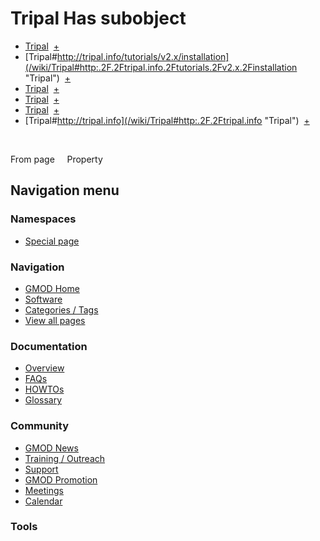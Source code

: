 



<span id="top"></span>




# <span dir="auto">Tripal Has subobject</span>






  

- [Tripal](/wiki/Tripal#_c5e2b05d4750eb0951eb1ad5fced6761 "Tripal")
   <span class="smwbrowse">[+](/wiki/Special%253ABrowse/Tripal-23_c5e2b05d4750eb0951eb1ad5fced6761 "Special%253ABrowse/Tripal-23 c5e2b05d4750eb0951eb1ad5fced6761")</span>
- [Tripal#http://tripal.info/tutorials/v2.x/installation](/wiki/Tripal#http:.2F.2Ftripal.info.2Ftutorials.2Fv2.x.2Finstallation "Tripal")
   <span class="smwbrowse">[+](/wiki/Special%253ABrowse/Tripal-23http%3A-2F-2Ftripal.info-2Ftutorials-2Fv2.x-2Finstallation "Special%253ABrowse/Tripal-23http%3A-2F-2Ftripal.info-2Ftutorials-2Fv2.x-2Finstallation")</span>
- [Tripal](/wiki/Tripal#_780a3bd63980716b96e285070f997e2a "Tripal")
   <span class="smwbrowse">[+](/wiki/Special%253ABrowse/Tripal-23_780a3bd63980716b96e285070f997e2a "Special%253ABrowse/Tripal-23 780a3bd63980716b96e285070f997e2a")</span>
- [Tripal](/wiki/Tripal#_8904ca0c9942fceca83d1637dceaa4e9 "Tripal")
   <span class="smwbrowse">[+](/wiki/Special%253ABrowse/Tripal-23_8904ca0c9942fceca83d1637dceaa4e9 "Special%253ABrowse/Tripal-23 8904ca0c9942fceca83d1637dceaa4e9")</span>
- [Tripal](/wiki/Tripal#_c72e4a5953ad38254b5ae05e4fca68cf "Tripal")
   <span class="smwbrowse">[+](/wiki/Special%253ABrowse/Tripal-23_c72e4a5953ad38254b5ae05e4fca68cf "Special%253ABrowse/Tripal-23 c72e4a5953ad38254b5ae05e4fca68cf")</span>
- [Tripal#http://tripal.info](/wiki/Tripal#http:.2F.2Ftripal.info "Tripal")
   <span class="smwbrowse">[+](/wiki/Special%253ABrowse/Tripal-23http%3A-2F-2Ftripal.info "Special%253ABrowse/Tripal-23http%3A-2F-2Ftripal.info")</span>

 

From page     Property








## Navigation menu



### Namespaces

- <span id="ca-nstab-special">[Special
  page](/wiki/Special%3APageProperty/Tripal%3A%3AHas_subobject "This is a special page, you cannot edit the page itself")</span>






### Navigation



- <span id="n-GMOD-Home">[GMOD Home](/wiki/Main_Page)</span>
- <span id="n-Software">[Software](/wiki/GMOD_Components)</span>
- <span id="n-Categories-.2F-Tags">[Categories /
  Tags](/wiki/Categories)</span>
- <span id="n-View-all-pages">[View all
  pages](/wiki/Special:AllPages)</span>




### Documentation



- <span id="n-Overview">[Overview](/wiki/Overview)</span>
- <span id="n-FAQs">[FAQs](/wiki/Category%3AFAQ)</span>
- <span id="n-HOWTOs">[HOWTOs](/wiki/Category%3AHOWTO)</span>
- <span id="n-Glossary">[Glossary](/wiki/Glossary)</span>




### Community



- <span id="n-GMOD-News">[GMOD News](/wiki/GMOD_News)</span>
- <span id="n-Training-.2F-Outreach">[Training /
  Outreach](/wiki/Training_and_Outreach)</span>
- <span id="n-Support">[Support](/wiki/Support)</span>
- <span id="n-GMOD-Promotion">[GMOD
  Promotion](/wiki/GMOD_Promotion)</span>
- <span id="n-Meetings">[Meetings](/wiki/Meetings)</span>
- <span id="n-Calendar">[Calendar](/wiki/Calendar)</span>




### Tools












<!-- -->




